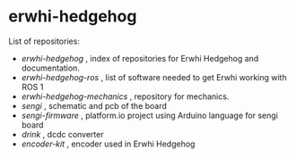 # erwhi-hedgehog

List of repositories:
- *erwhi-hedgehog* , index of repositories for Erwhi Hedgehog and documentation.
- *erwhi-hedgehog-ros* , list of software needed to get Erwhi working with ROS 1
- *erwhi-hedgehog-mechanics* , repository for mechanics.
- *sengi* , schematic and pcb of the board
- *sengi-firmware* , platform.io project using Arduino language for sengi board
- *drink* , dcdc converter
- *encoder-kit* , encoder used in Erwhi Hedgehog

